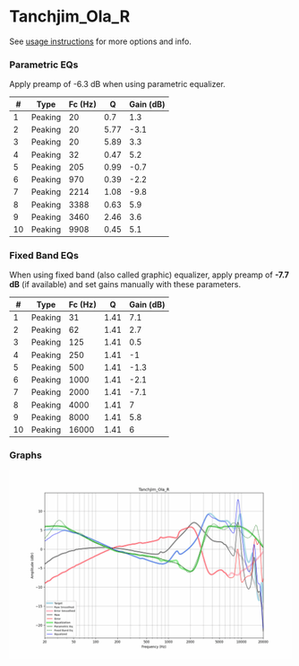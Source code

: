 # Tanchjim_Ola_R
See [usage instructions](https://github.com/jaakkopasanen/AutoEq#usage) for more options and info.

### Parametric EQs
Apply preamp of -6.3 dB when using parametric equalizer.

|   # | Type    |   Fc (Hz) |    Q |   Gain (dB) |
|-----|---------|-----------|------|-------------|
|   1 | Peaking |        20 | 0.7  |         1.3 |
|   2 | Peaking |        20 | 5.77 |        -3.1 |
|   3 | Peaking |        20 | 5.89 |         3.3 |
|   4 | Peaking |        32 | 0.47 |         5.2 |
|   5 | Peaking |       205 | 0.99 |        -0.7 |
|   6 | Peaking |       970 | 0.39 |        -2.2 |
|   7 | Peaking |      2214 | 1.08 |        -9.8 |
|   8 | Peaking |      3388 | 0.63 |         5.9 |
|   9 | Peaking |      3460 | 2.46 |         3.6 |
|  10 | Peaking |      9908 | 0.45 |         5.1 |

### Fixed Band EQs
When using fixed band (also called graphic) equalizer, apply preamp of **-7.7 dB** (if available) and set gains manually with these parameters.

|   # | Type    |   Fc (Hz) |    Q |   Gain (dB) |
|-----|---------|-----------|------|-------------|
|   1 | Peaking |        31 | 1.41 |         7.1 |
|   2 | Peaking |        62 | 1.41 |         2.7 |
|   3 | Peaking |       125 | 1.41 |         0.5 |
|   4 | Peaking |       250 | 1.41 |        -1   |
|   5 | Peaking |       500 | 1.41 |        -1.3 |
|   6 | Peaking |      1000 | 1.41 |        -2.1 |
|   7 | Peaking |      2000 | 1.41 |        -7.1 |
|   8 | Peaking |      4000 | 1.41 |         7   |
|   9 | Peaking |      8000 | 1.41 |         5.8 |
|  10 | Peaking |     16000 | 1.41 |         6   |

### Graphs
![](./Tanchjim_Ola_R.png)
